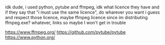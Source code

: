 idk dude, i used python, pytube and ffmpeg, idk what licence they have and if they say that "i must use the same licence", do wharever you want i guess and respect those licence, maybe ffmpeg licence since im distributing ffmpeg.exe? whatever, links so maybe I won't get in trouble

https://www.ffmpeg.org/
https://github.com/pytube/pytube
https://www.python.org/

